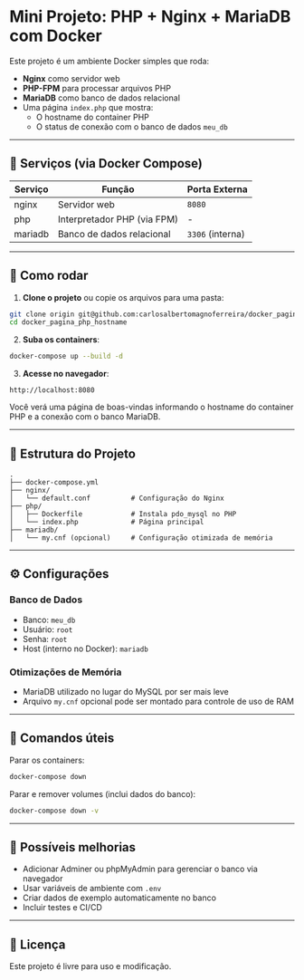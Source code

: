 # Mini Projeto: PHP + Nginx + MariaDB com Docker

Este projeto é um ambiente Docker simples que roda:

- **Nginx** como servidor web
- **PHP-FPM** para processar arquivos PHP
- **MariaDB** como banco de dados relacional
- Uma página `index.php` que mostra:
  - O hostname do container PHP
  - O status de conexão com o banco de dados `meu_db`

---

## 🐳 Serviços (via Docker Compose)

| Serviço   | Função                          | Porta Externa |
|-----------|----------------------------------|---------------|
| nginx     | Servidor web                    | `8080`        |
| php       | Interpretador PHP (via FPM)     | -             |
| mariadb   | Banco de dados relacional       | `3306` (interna) |

---

## 🚀 Como rodar

1. **Clone o projeto** ou copie os arquivos para uma pasta:

```bash
git clone origin git@github.com:carlosalbertomagnoferreira/docker_pagina_php_hostname.git
cd docker_pagina_php_hostname
````

2. **Suba os containers**:

```bash
docker-compose up --build -d
```

3. **Acesse no navegador**:

```
http://localhost:8080
```

Você verá uma página de boas-vindas informando o hostname do container PHP e a conexão com o banco MariaDB.

---

## 📂 Estrutura do Projeto

```
.
├── docker-compose.yml
├── nginx/
│   └── default.conf          # Configuração do Nginx
├── php/
│   ├── Dockerfile            # Instala pdo_mysql no PHP
│   └── index.php             # Página principal
├── mariadb/
│   └── my.cnf (opcional)     # Configuração otimizada de memória
```

---

## ⚙️ Configurações

### Banco de Dados

* Banco: `meu_db`
* Usuário: `root`
* Senha: `root`
* Host (interno no Docker): `mariadb`

### Otimizações de Memória

* MariaDB utilizado no lugar do MySQL por ser mais leve
* Arquivo `my.cnf` opcional pode ser montado para controle de uso de RAM

---

## 🐾 Comandos úteis

Parar os containers:

```bash
docker-compose down
```

Parar e remover volumes (inclui dados do banco):

```bash
docker-compose down -v
```

---

## 📝 Possíveis melhorias

* Adicionar Adminer ou phpMyAdmin para gerenciar o banco via navegador
* Usar variáveis de ambiente com `.env`
* Criar dados de exemplo automaticamente no banco
* Incluir testes e CI/CD

---

## 📄 Licença

Este projeto é livre para uso e modificação.
